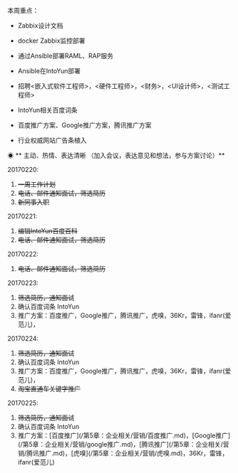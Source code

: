 本周重点：

* Zabbix设计文档

* docker Zabbix监控部署

* 通过Ansible部署RAML、RAP服务

* Ansible在IntoYun部署

* 招聘&lt;嵌入式软件工程师&gt;，&lt;硬件工程师&gt;，&lt;财务&gt;，&lt;UI设计师&gt;，&lt;测试工程师&gt;

* IntoYun相关百度词条

* 百度推广方案、Google推广方案，腾讯推广方案

* 行业权威网站广告条植入

◉ ** 主动、热情、表达清晰 （加入会议，表达意见和想法，参与方案讨论）**

20170220:

1. ~~一周工作计划~~
2. ~~电话、邮件通知面试，筛选简历~~
3. ~~新同事入职~~

20170221:

1. ~~编辑IntoYun百度百科~~
2. ~~电话、邮件通知面试，筛选简历~~

20170222:

1. ~~电话、邮件通知面试，筛选简历~~

20170223:

1. ~~筛选简历，通知面试~~
2. 确认百度词条 IntoYun 
3. 推广方案：百度推广，Google推广，腾讯推广，虎嗅，36Kr，雷锋，ifanr\(爱范儿\)，

20170224:

1. ~~筛选简历，通知面试~~
2. 确认百度词条 IntoYun 
3. 推广方案：百度推广，Google推广，腾讯推广，虎嗅，36Kr，雷锋，ifanr\(爱范儿\)，
4. ~~淘宝直通车关键字推广~~

20170225:

1. ~~筛选简历，通知面试~~
2. 确认百度词条 IntoYun 
3. 推广方案：[百度推广](/第5章：企业相关/营销/百度推广.md\)，[Google推广]\(/第5章：企业相关/营销/google推广.md\)，[腾讯推广]\(/第5章：企业相关/营销/腾讯推广.md\)，[虎嗅]\(/第5章：企业相关/营销/虎嗅.md\)，36Kr，雷锋，ifanr\(爱范儿\)



